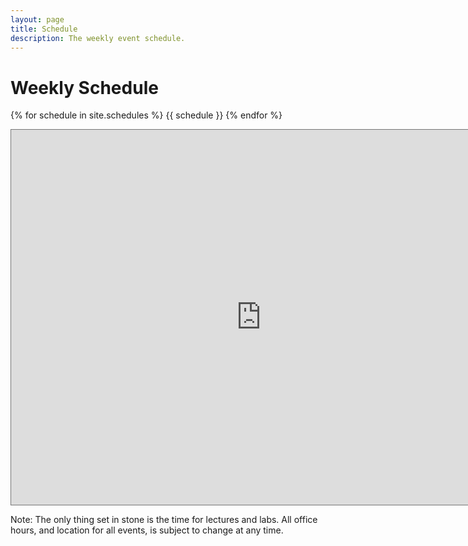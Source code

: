 ```yaml
---
layout: page
title: Schedule
description: The weekly event schedule.
---
```


# Weekly Schedule

{% for schedule in site.schedules %}
{{ schedule }}
{% endfor %}

<iframe src="https://calendar.google.com/calendar/embed?height=600&wkst=1&bgcolor=%23ffffff&ctz=America%2FNew_York&src=YmluZWFoY3RwMzBuMG5lbDgzbWVvYmIwbzRAZ3JvdXAuY2FsZW5kYXIuZ29vZ2xlLmNvbQ&color=%23616161&mode=WEEK&showNav=1&showDate=1&showPrint=0&showTabs=0&showCalendars=1" style="border:solid 1px #777" width="800" height="600" frameborder="0" scrolling="no"></iframe>

Note: The only thing set in stone is the time for lectures and labs. All office hours, and location for all events, is subject to change at any time.
